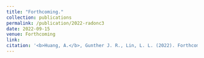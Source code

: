 ```yaml
---
title: "Forthcoming."
collection: publications
permalink: /publication/2022-radonc3
date: 2022-09-15
venue: Forthcoming
link: 
citation: '<b>Huang, A.</b>, Gunther J. R., Lin, L. L. (2022). Forthcoming. <i>Advances in Radiation Oncology.</i> (accepted)'
---
```

